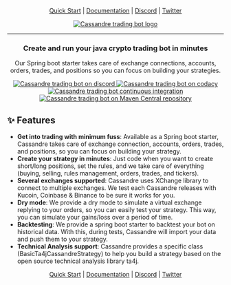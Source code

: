 <p align="center">
    <a href="https://trading-bot.cassandre.tech/learn/quickstart">Quick Start</a> | 
    <a href="https://trading-bot.cassandre.tech">Documentation</a> | 
    <a href="https://discord.gg/sv3VXuTgFS">Discord</a> | 
    <a href="https://twitter.com/cassandretech">Twitter</a>
</p>

<p align="center">
    <a href="https://trading-bot.cassandre.tech">
        <img    src="https://trading-bot.cassandre.tech/assets/images/logo/cassandre-trading-bot-full-medium.png"
                alt="Cassandre trading bot logo"/>
    </a>
</p>

<hr>

<h3 align="center">Create and run your java crypto trading bot in minutes</h2>
<p align="center">Our Spring boot starter takes care of exchange connections, accounts, orders, trades, and positions so you can focus on building your strategies.</p>

<p align="center">
    <a href="https://discord.gg/sv3VXuTgFS">
        <img    src="https://img.shields.io/discord/796141274171310110.svg?logo=discord&label=Discord"
                alt="Cassandre trading bot on discord" />
    </a>
    <a href="https://www.codacy.com/gh/cassandre-tech/cassandre-trading-bot?utm_source=github.com&amp;utm_medium=referral&amp;utm_content=cassandre-tech/cassandre-trading-bot&amp;utm_campaign=Badge_Grade">
        <img    src="https://api.codacy.com/project/badge/Grade/f26dc41008a64bb18dcd404b46b69fc8"
                alt="Cassandre trading bot on codacy" />
    </a>
    <a href="https://github.com/cassandre-tech/cassandre-trading-bot/actions">
        <img    src="https://github.com/cassandre-tech/cassandre-trading-bot/workflows/Continuous%20integration/badge.svg"
                alt="Cassandre trading bot continuous integration" />
    </a>
    <a href="https://search.maven.org/search?q=g:tech.cassandre.trading.bot">
        <img    src="https://img.shields.io/maven-central/v/tech.cassandre.trading.bot/cassandre-trading-bot-project.svg?label=Maven%20Central"
                alt="Cassandre trading bot on Maven Central repository" />
    </a>
</p>

## ✨ Features
- **Get into trading with minimum fuss**: Available as a Spring boot starter, Cassandre takes care of exchange connection, accounts, orders, trades, and positions, so you can focus on building your strategy.
- **Create your strategy in minutes**: Just code when you want to create short/long positions, set the rules, and we take care of everything (buying, selling, rules management, orders, trades, and tickers).
- **Several exchanges supported**: Cassandre uses XChange library to connect to multiple exchanges. We test each Cassandre releases with Kucoin, Coinbase & Binance to be sure it works for you.
- **Dry mode**: We provide a dry mode to simulate a virtual exchange replying to your orders, so you can easily test your strategy. This way, you can simulate your gains/loss over a period of time.
- **Backtesting**: We provide a spring boot starter to backtest your bot on historical data. With this, during tests, Cassandre will import your data and push them to your strategy.
- **Technical Analysis support**: Cassandre provides a specific class (BasicTa4jCassandreStrategy) to help you build a strategy based on the open source technical analysis library ta4j.

<p align="center">
    <a href="https://trading-bot.cassandre.tech/learn/quickstart">Quick Start</a> | 
    <a href="https://trading-bot.cassandre.tech">Documentation</a> | 
    <a href="https://discord.gg/sv3VXuTgFS">Discord</a> | 
    <a href="https://twitter.com/cassandretech">Twitter</a>
</p>